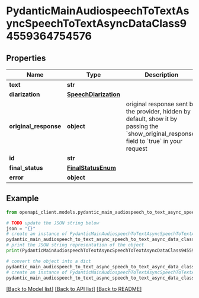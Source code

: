 # PydanticMainAudiospeechToTextAsyncSpeechToTextAsyncDataClass94559364754576


## Properties

Name | Type | Description | Notes
------------ | ------------- | ------------- | -------------
**text** | **str** |  | 
**diarization** | [**SpeechDiarization**](SpeechDiarization.md) |  | 
**original_response** | **object** | original response sent by the provider, hidden by default, show it by passing the &#x60;show_original_response&#x60; field to &#x60;true&#x60; in your request | [optional] 
**id** | **str** |  | 
**final_status** | [**FinalStatusEnum**](FinalStatusEnum.md) |  | 
**error** | **object** |  | [optional] 

## Example

```python
from openapi_client.models.pydantic_main_audiospeech_to_text_async_speech_to_text_async_data_class94559364754576 import PydanticMainAudiospeechToTextAsyncSpeechToTextAsyncDataClass94559364754576

# TODO update the JSON string below
json = "{}"
# create an instance of PydanticMainAudiospeechToTextAsyncSpeechToTextAsyncDataClass94559364754576 from a JSON string
pydantic_main_audiospeech_to_text_async_speech_to_text_async_data_class94559364754576_instance = PydanticMainAudiospeechToTextAsyncSpeechToTextAsyncDataClass94559364754576.from_json(json)
# print the JSON string representation of the object
print(PydanticMainAudiospeechToTextAsyncSpeechToTextAsyncDataClass94559364754576.to_json())

# convert the object into a dict
pydantic_main_audiospeech_to_text_async_speech_to_text_async_data_class94559364754576_dict = pydantic_main_audiospeech_to_text_async_speech_to_text_async_data_class94559364754576_instance.to_dict()
# create an instance of PydanticMainAudiospeechToTextAsyncSpeechToTextAsyncDataClass94559364754576 from a dict
pydantic_main_audiospeech_to_text_async_speech_to_text_async_data_class94559364754576_form_dict = pydantic_main_audiospeech_to_text_async_speech_to_text_async_data_class94559364754576.from_dict(pydantic_main_audiospeech_to_text_async_speech_to_text_async_data_class94559364754576_dict)
```
[[Back to Model list]](../README.md#documentation-for-models) [[Back to API list]](../README.md#documentation-for-api-endpoints) [[Back to README]](../README.md)


